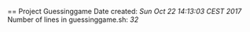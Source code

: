 
== Project Guessinggame
Date created: *Sun Oct 22 14:13:03 CEST 2017*
Number of lines in guessinggame.sh: *32*
